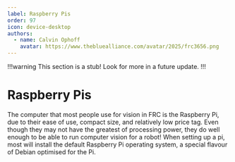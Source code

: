 ```yaml
---
label: Raspberry Pis
order: 97
icon: device-desktop
authors:
  - name: Calvin Ophoff
    avatar: https://www.thebluealliance.com/avatar/2025/frc3656.png
---
```

!!!warning
This section is a stub! Look for more in a future update.
!!!

# Raspberry Pis
The computer that most people use for vision in FRC is the Raspberry Pi, due to their ease of use, compact size, and relatively low price tag. Even though they may not have the greatest of processing power, they do well enough to be able to run computer vision for a robot! When setting up a pi, most will install the default Raspberry Pi operating system, a special flavour of Debian optimised for the Pi.
